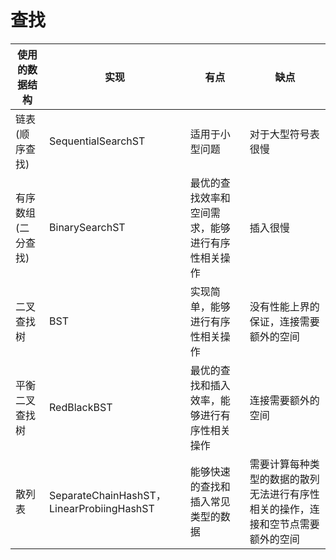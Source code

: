 # 查找

|使用的数据结构|实现|有点|缺点|
|--|--|--|--|
|链表(顺序查找)|SequentialSearchST|适用于小型问题|对于大型符号表很慢|
|有序数组(二分查找)|BinarySearchST|最优的查找效率和空间需求，能够进行有序性相关操作|插入很慢|
|二叉查找树|BST|实现简单，能够进行有序性相关操作|没有性能上界的保证，连接需要额外的空间|
|平衡二叉查找树|RedBlackBST|最优的查找和插入效率，能够进行有序性相关操作|连接需要额外的空间|
|散列表|SeparateChainHashST， LinearProbiingHashST|能够快速的查找和插入常见类型的数据|需要计算每种类型的数据的散列无法进行有序性相关的操作，连接和空节点需要额外的空间|